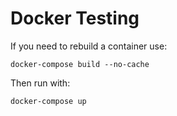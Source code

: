 # Docker Testing
If you need to rebuild a container use:
```
docker-compose build --no-cache
```

Then run with:
```
docker-compose up
```